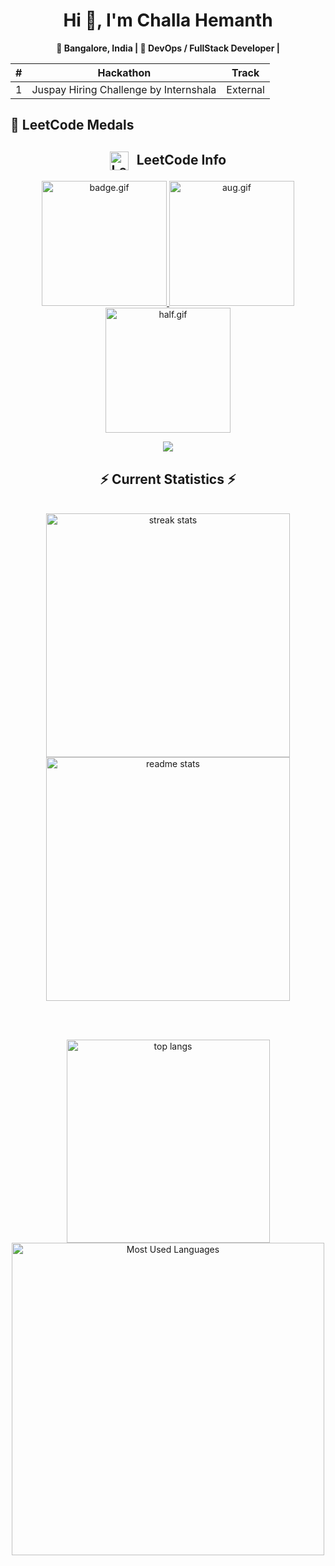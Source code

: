 <!-- Profile README for Challa Hemanth -->

<h1 align="center">Hi 👋, I'm Challa Hemanth</h1>


<p align="center">
  <strong>🏡 Bangalore, India | 💼 DevOps / FullStack Developer | </strong>
</p>
<table>
  <thead>
    <tr>
      <th>#</th>
      <th>Hackathon</th>
      <th>Track</th>
  </thead>
  <tbody>
    <tr>
      <td>1</td>
      <td>Juspay Hiring Challenge by Internshala</td>
      <td>External</td>
    </tr>
  </tbody>
</table>



## 🏅 LeetCode Medals





<!-- LeetCode Info Section -->
<div align="center">
  <h2>
    <img src="leetcode logo.webp" alt="LeetCode Logo" height="30" width="30" style="vertical-align: middle; margin-right: 8px;" />
    LeetCode Info
  </h2>

  <!-- Badges Section -->
  <p align="center">
    <a href="https://leetcode.com/u/Challahemanth/" target="_blank">
      <img src="badge.gif" alt="badge.gif" height="200" width="200" />
    </a>
    <a href="https://leetcode.com/u/Challahemanth/" target="_blank">
      <img src="aug.gif" alt="aug.gif" height="200" width="200" />
    </a>
    <a href="https://leetcode.com/u/Challahemanth/" target="_blank">
      <img src="half.gif" alt="half.gif" height="200" width="200" />
    </a>
  </p>

  <!-- Leetcode Heatmap -->
  <img align="top" src="https://leetcard.jacoblin.cool/Challahemanth?theme=dark&font=Nunito&ext=heatmap" />

  <!-- GitHub Stats -->
  <h2>⚡ Current Statistics ⚡</h2>
  <br/>

  <img width="390" src="https://streak-stats.demolab.com/?user=challaHemant&count_private=true&theme=react&border_radius=10" alt="streak stats" />
  <img width="390" src="https://github-readme-stats.vercel.app/api?username=challaHemant&show_icons=true&theme=react&rank_icon=github&border_radius=10" alt="readme stats" />

  <br/><br/>

  <img width="325" src="https://github-readme-stats.vercel.app/api/top-langs/?username=challaHemant&hide=HTML&langs_count=8&layout=compact&theme=react&border_radius=10&size_weight=0.5&count_weight=0.5&exclude_repo=github-readme-stats" alt="top langs" />

  <br/>
  <img src="Screenshot 2025-07-03 at 3.41.43 PM.png" alt="Most Used Languages" width="500" />
</div>
